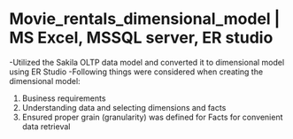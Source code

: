 # Movie_rentals_dimensional_model | MS Excel, MSSQL server, ER studio

-Utilized the Sakila OLTP data model and converted it to dimensional model using ER Studio 
-Following things were considered when creating the dimensional model:
1) Business requirements
2) Understanding data and selecting dimensions and facts
3) Ensured proper grain (granularity) was defined for Facts for convenient data retrieval
 
